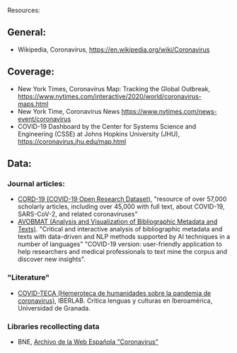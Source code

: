 Resources: 

## General: 
* Wikipedia, Coronavirus, <https://en.wikipedia.org/wiki/Coronavirus>

## Coverage: 
* New York Times, Coronavirus Map: Tracking the Global Outbreak, <https://www.nytimes.com/interactive/2020/world/coronavirus-maps.html>
* New York Time, Coronavirus News <https://www.nytimes.com/news-event/coronavirus>
* COVID-19 Dashboard by the Center for Systems Science and Engineering (CSSE) at Johns Hopkins University (JHU), <https://coronavirus.jhu.edu/map.html>

## Data: 

### Journal articles:
* [CORD-19 (COVID-19 Open Research Dataset)](https://www.kaggle.com/allen-institute-for-ai/CORD-19-research-challenge), "resource of over 57,000 scholarly articles, including over 45,000 with full text, about COVID-19, SARS-CoV-2, and related coronaviruses"
* [AVOBMAT (Analysis and Visualization of Bibliographic Metadata and Texts)](http://dighum.bibl.u-szeged.hu/avobmat-covid/home). "Critical and interactive analysis of bibliographic metadata and texts with data-driven and NLP methods supported by AI techniques in a number of languages" "COVID-19 version: user-friendly application to help researchers and medical professionals to text mine the corpus and discover new insights". 

### "Literature"
* [COVID-TECA (Hemeroteca de humanidades sobre la pandemia de coronavirus)](https://iberlab.ugr.es/hemeroteca-covid19/), IBERLAB. Crítica lenguas y culturas en Iberoamérica, Universidad de Granada. 

### Libraries recollecting data
* BNE, [Archivo de la Web Española "Coronavirus"](http://www.bne.es/es/AreaPrensa/noticias2020/0317-BNE-trabaja-recoleccion-informacion-Internet-Coronavirus.html)
